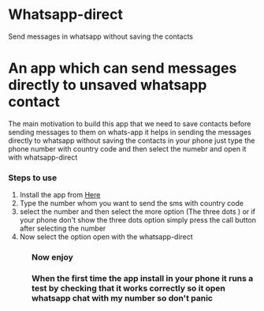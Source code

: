 # Whatsapp-direct
Send messages  in whatsapp without saving the contacts
<h1>
An app which can send messages directly to unsaved whatsapp contact </h1>

<p>
The main motivation to build this app that we need to save contacts before sending messages to them on whats-app it helps in sending the messages directly to whatsapp without saving the contacts in your phone just type the phone number with country code and then select the numebr and open it with whatsapp-direct
</p>


<h3>
Steps to use
</h3>
<ol>
<li>
Install the app from <a href="https://drive.google.com/file/d/1163hE-V0ttKY9IxCu1iO-kUVzjIRDP3_/view?usp=sharing" download>Here</a>
</li>
<li>
Type the number whom you want to send the sms with country code
</li>
<li>
select the number and then select the more option (The three dots ) or if your phone don't show the three dots option simply press the call button after selecting the number
</li>
<li>
Now select the option open with the whatsapp-direct
</li>

<ul>
<h3>
Now enjoy
</h3>

<h3>
When the first time the app install in your phone it runs a test by checking that it works correctly so it open whatsapp chat with my number so don't panic
</h3>

